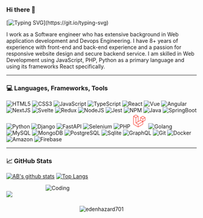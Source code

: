 

### Hi there 👋

[![Typing SVG](https://readme-typing-svg.herokuapp.com?font=Fira+Code&color=8CF7A4&pause=1000&width=435&lines=I+am+edenhazard701.;)](https://git.io/typing-svg)

I work as a Software engineer who has extensive background in Web application development and Devops Engineering. I have 8+ years of experience with front-end and back-end experience and a passion for responsive website design and secure backend service. I am skilled in Web Development using JavaScript, PHP, Python as a primary language and using its frameworks React specifically.

---

### 💻 Languages, Frameworks, Tools

<div dir="auto">
  <img title="HTML5" src="https://user-images.githubusercontent.com/105991279/198417598-f09d2e07-fe34-41ad-92d4-d6402cfd9cfb.svg" alt="HTML5" width="40" height="40" style="max-width: 100%; visibility: visible;" data-xblocker="passed">  
  <img title="CSS3" src="https://user-images.githubusercontent.com/105991279/198417602-f68f62ae-229c-411d-bb6c-40c527dc8370.svg" alt="CSS3" width="40" height="40" style="max-width: 100%; visibility: visible;" data-xblocker="passed">  
  <img title="JavaScript" src="https://user-images.githubusercontent.com/105991279/198417591-bedeed09-a840-4359-b1fc-2ec3c94f5640.svg" alt="JavaScript" width="40" height="40" style="max-width: 100%; visibility: visible;" data-xblocker="passed">  
  <img title="TypeScript" src="https://user-images.githubusercontent.com/105991279/198417586-b42fd9d3-482b-4ba4-bb7b-b916add2f9a4.svg" alt="TypeScript" width="40" height="40" style="max-width: 100%; visibility: visible;" data-xblocker="passed">  
  <img title="React" src="https://user-images.githubusercontent.com/105991279/198417613-b129d5ca-216e-4392-bc7b-e1ed22d849d4.svg" alt="React" width="40" height="40" style="max-width: 100%; visibility: visible;" data-xblocker="passed">  
  <img title="Vue" src="https://user-images.githubusercontent.com/105991279/198417611-5d83a3db-9655-493b-b516-28da8db770e9.svg" alt="Vue" width="40" height="40" style="max-width: 100%; visibility: visible;" data-xblocker="passed">  
  <img title="Angular" src="https://user-images.githubusercontent.com/105991279/198417615-c05032bf-bd96-4ab0-a5ec-4f4742dcaa04.svg" alt="Angular" width="40" height="40" style="max-width: 100%; visibility: visible;" data-xblocker="passed">
  <img title="NextJS" src="https://user-images.githubusercontent.com/105991279/198417610-7bbe0b9d-782a-4848-9ffa-736f917ccb88.svg" alt="NextJS" width="40" height="40" style="max-width: 100%; visibility: visible;" data-xblocker="passed">  
  <img title="Svelte" src="https://user-images.githubusercontent.com/105991279/198417609-4d200896-b9b4-4f4a-aea0-f37418f872be.svg" alt="Svelte" width="40" height="40" style="max-width: 100%; visibility: visible;" data-xblocker="passed">  
  <img title="Redux" src="https://user-images.githubusercontent.com/105991279/198417606-f278bc91-6f1b-4c2c-9395-45c3b86f05cc.svg" alt="Redux" width="40" height="40" style="max-width: 100%; visibility: visible;" data-xblocker="passed">  
  <img title="NodeJS" src="https://user-images.githubusercontent.com/105991279/198417580-c746727b-cf83-450f-b702-1563531103ba.svg" alt="NodeJS" width="40" height="40" style="max-width: 100%; visibility: visible;" data-xblocker="passed">   
  <img title="Jest" src="https://user-images.githubusercontent.com/105991279/198417595-ad134487-fd4b-4e90-8834-aa534d467a1d.svg" alt="Jest" width="40" height="40" style="max-width: 100%; visibility: visible;" data-xblocker="passed">  
  <img title="NPM" src="https://user-images.githubusercontent.com/105991279/198417635-028f9362-1c28-49e4-a9f1-6c75c17b37f3.svg" alt="NPM" width="40" height="40" style="max-width: 100%; visibility: visible;" data-xblocker="passed">    
  <img title="Java" src="https://user-images.githubusercontent.com/105991279/198524380-c66e0e03-ef19-474f-9d1e-327ff7907932.png" alt="Java" width="40" height="40" style="max-width: 100%; visibility: visible;" data-xblocker="passed">    
  <img title="SpringBoot" src="https://user-images.githubusercontent.com/105991279/198524391-d8581ffb-53c5-480c-a7f0-dfe9db5d550e.png" alt="SpringBoot" width="40" height="40" style="max-width: 100%; visibility: visible;" data-xblocker="passed">    
  <img title="Python" src="https://user-images.githubusercontent.com/105991279/198417579-efa3c3fc-ed2a-4d37-9587-c374b3d8bf6f.svg" alt="Python" width="40" height="40" style="max-width: 100%; visibility: visible;" data-xblocker="passed">  
  <img title="Django" src="https://user-images.githubusercontent.com/105991279/198417577-95dd1547-8e12-4747-806f-b125df846b81.svg" alt="Django" width="40" height="40" style="max-width: 100%; visibility: visible;" data-xblocker="passed">  
  <img title="FastAPI" src="https://user-images.githubusercontent.com/105991279/198417574-6185b33c-0638-4287-bd68-dc934d68dd33.svg" alt="FastAPI" width="40" height="40" style="max-width: 100%; visibility: visible;" data-xblocker="passed">  
  <img title="Selenium" src="https://user-images.githubusercontent.com/105991279/198417571-c0accddb-a67f-4aca-a04b-72f5cc1765ad.svg" alt="Selenium" width="40" height="40" style="max-width: 100%; visibility: visible;" data-xblocker="passed">  
  <img title="PHP" src="https://user-images.githubusercontent.com/105991279/198417568-c37a8558-fdee-4b05-adbc-3dd04d3e2fd8.svg" alt="PHP" width="40" height="40" style="max-width: 100%; visibility: visible;" data-xblocker="passed">
  <img title="Laravel" src="https://raw.githubusercontent.com/github/explore/56a826d05cf762b2b50ecbe7d492a839b04f3fbf/topics/laravel/laravel.png" alt="Laravel" width="40" height="40" style="max-width: 100%; visibility: visible;" data-xblocker="passed">
  <img title="Golang" src="https://user-images.githubusercontent.com/105991279/198417630-3e633821-b109-4f2a-bffc-c039d7cb342e.svg" alt="Golang" width="40" height="40" style="max-width: 100%; visibility: visible;" data-xblocker="passed">  
  <img title="MySQL" src="https://user-images.githubusercontent.com/105991279/198417638-f8d2f562-2d82-44e7-a9fd-370a9e411c8f.svg" alt="MySQL" width="40" height="40" style="max-width: 100%; visibility: visible;" data-xblocker="passed">  
  <img title="MongoDB" src="https://user-images.githubusercontent.com/105991279/198417565-ae5c07a3-5691-4b13-a042-59752829179c.svg" alt="MongoDB" width="40" height="40" style="max-width: 100%; visibility: visible;" data-xblocker="passed">  
  <img title="PostgreSQL" src="https://user-images.githubusercontent.com/105991279/198417562-47d864e4-68fb-4346-b9bb-11b1b4ca2b67.svg" alt="PostgreSQL" width="40" height="40" style="max-width: 100%; visibility: visible;" data-xblocker="passed">  
  <img title="Sqlite" src="https://user-images.githubusercontent.com/105991279/198417554-ffb3b9f3-08fe-4593-94b3-bd9dcdc0dcd8.svg" alt="Sqlite" width="40" height="40" style="max-width: 100%; visibility: visible;" data-xblocker="passed">  
  <img title="GraphQL" src="https://user-images.githubusercontent.com/105991279/198417558-b83af790-d823-4559-a89d-5c69c412750f.svg" alt="GraphQL" width="40" height="40" style="max-width: 100%; visibility: visible;" data-xblocker="passed">  
  <img title="Git" src="https://user-images.githubusercontent.com/105991279/198417628-8c467bb1-eabf-4b8e-9932-50017ac20ec0.svg" alt="Git" width="40" height="40" style="max-width: 100%; visibility: visible;" data-xblocker="passed">  
  <img title="Docker" src="https://user-images.githubusercontent.com/105991279/198417636-2f74ee87-9164-42da-9b1c-0533b2997d73.svg" alt="Docker" width="40" height="40" style="max-width: 100%; visibility: visible;" data-xblocker="passed">  
  <img title="Amazon" src="https://user-images.githubusercontent.com/105991279/198417633-5d042263-b3fe-45c0-b824-1bddbf55fd84.svg" alt="Amazon" width="40" height="40" style="max-width: 100%; visibility: visible;" data-xblocker="passed">  
  <img title="Firebase" src="https://user-images.githubusercontent.com/105991279/198417641-64e457e0-e309-4196-804c-50b52ef77ffb.svg" alt="Firebase" width="40" height="40" style="max-width: 100%; visibility: visible;" data-xblocker="passed">  
</div>

</p>

---

### 📈 GitHub Stats 

[![AB's github stats](https://github-readme-stats.vercel.app/api?username=edenhazard701&count_private=true&show_icons=true)](https://github.com/anuraghazra/github-readme-stats)
[![Top Langs](https://github-readme-stats.vercel.app/api/top-langs/?username=edenhazard701&layout=compact&langs_count=10)](https://github.com/anuraghazra/github-readme-stats)

<img align="right" alt="Coding" width="400" src="https://media.giphy.com/media/qgQUggAC3Pfv687qPC/giphy.gif"><br />
<img src="https://github-readme-stats.vercel.app/api/top-langs/?username=edenhazard701&theme=blue-green">
<p align="center" style='margin:20px'> <img src="https://komarev.com/ghpvc/?username=edenhazard701&label=Profile%20views&color=0e75b6&style=flat" alt="edenhazard701" width='200'/> </p>
